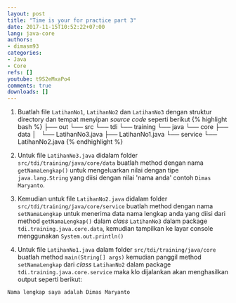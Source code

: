 ```yaml
---
layout: post
title: "Time is your for practice part 3"
date: 2017-11-15T10:52:22+07:00
lang: java-core
authors:
- dimasm93
categories:
- Java
- Core
refs: []
youtube: t9S2eMxaPo4
comments: true
downloads: []
---
```


1. Buatlah file `LatihanNo1`, `LatihanNo2` dan `LatihanNo3` dengan struktur directory dan tempat menyipan _source code_ seperti berikut
{% highlight bash %}
├── out
└── src
    └── tdi
        └── training
            └── java
                └── core
                    ├── data
                    │   └── LatihanNo3.java
                    ├── LatihanNo1.java
                    └── service
                        └── LatihanNo2.java
{% endhighlight %}

2. Untuk file `LatihanNo3.java` didalam folder `src/tdi/training/java/core/data` buatlah method dengan nama `getNamaLengkap()` untuk mengeluarkan nilai dengan tipe `java.lang.String` yang diisi dengan nilai 'nama anda' contoh `Dimas Maryanto`.

3. Kemudian untuk file `LatihanNo2.java` didalam folder `src/tdi/training/java/core/service` buatlah method dengan nama `setNamaLengkap` untuk menerima data nama lengkap anda yang diisi dari method `getNamaLengkap()` dalam _class_ `LatihanNo3` dalam package `tdi.training.java.core.data`, kemudian tampilkan ke layar console menggunakan `System.out.println()`

4. Untuk file `LatihanNo1.java` dalam folder `src/tdi/training/java/core` buatlah method `main(String[] args)` kemudian panggil method `setNamaLengkap` dari _class_ `LatihanNo2` dalam package `tdi.training.java.core.service` maka klo dijalankan akan menghasilkan output seperti berikut:
```sh
Nama lengkap saya adalah Dimas Maryanto
```

